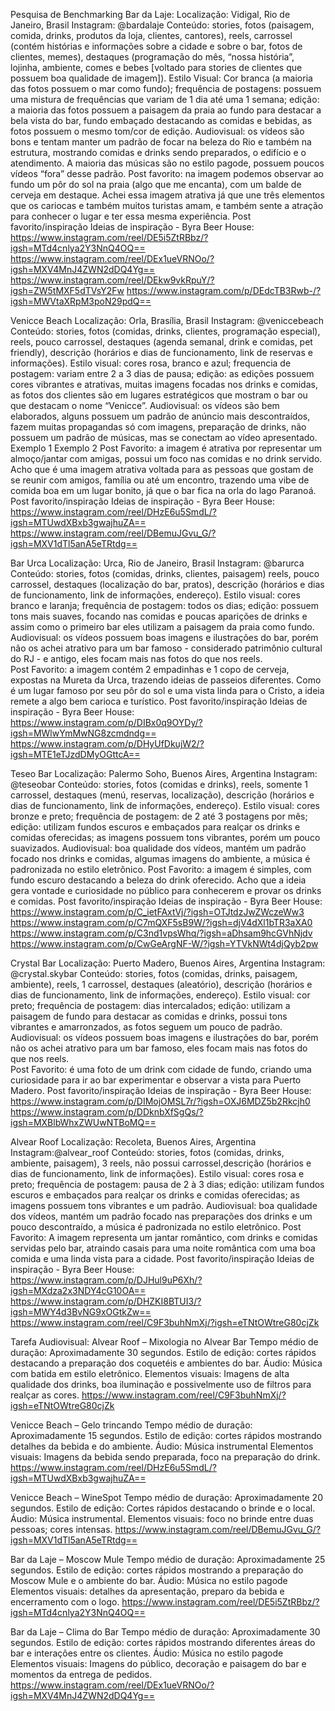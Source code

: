 Pesquisa de Benchmarking
Bar da Laje:
Localização: Vidigal, Rio de Janeiro, Brasil
Instagram: @bardalaje
Conteúdo: stories, fotos (paisagem, comida, drinks, produtos da loja, clientes, cantores), reels, carrossel (contém histórias e informações sobre a cidade e sobre o bar, fotos de clientes, memes), destaques (programação do mês, “nossa história”, lojinha, ambiente, comes e bebes [voltado para stories de clientes que possuem boa qualidade de imagem]).
Estilo Visual: Cor branca (a maioria das fotos possuem o mar como fundo); frequência de postagens: possuem uma mistura de frequências que variam de 1 dia até uma 1 semana; edição: a maioria das fotos possuem a paisagem da praia ao fundo para destacar a bela vista do bar, fundo embaçado destacando as comidas e bebidas, as fotos possuem o mesmo tom/cor de edição. 
Audiovisual: os vídeos são bons e tentam manter um padrão de focar na beleza do Rio e também na estrutura, mostrando comidas e drinks sendo preparados, o edifício e o atendimento. A maioria das músicas são no estilo pagode, possuem poucos vídeos “fora” desse padrão. 
Post favorito: na imagem podemos observar ao fundo um pôr do sol na praia (algo que me encanta), com um balde de cerveja em destaque. Achei essa imagem atrativa já que une três elementos que os cariocas e também muitos turistas amam, e também sente a atração para conhecer o lugar e ter essa mesma experiência. Post favorito/inspiração
Ideias de inspiração - Byra Beer House:
https://www.instagram.com/reel/DE5i5ZtRBbz/?igsh=MTd4cnlya2Y3NnQ4OQ==
https://www.instagram.com/reel/DEx1ueVRNOo/?igsh=MXV4MnJ4ZWN2dDQ4Yg==
https://www.instagram.com/reel/DEkw9vkRpuY/?igsh=ZW5tMXF5dTVsY2Fw
https://www.instagram.com/p/DEdcTB3Rwb-/?igsh=MWVtaXRpM3poN29pdQ==

Venicce Beach
Localização: Orla, Brasília, Brasil
Instagram: @veniccebeach
Conteúdo: stories, fotos (comidas, drinks, clientes, programação especial), reels, pouco carrossel, destaques (agenda semanal, drink e comidas, pet friendly), descrição (horários e dias de funcionamento, link de reservas e informações). 
Estilo visual: cores rosa, branco e azul; frequencia de postagem: variam entre 2 a 3 dias de pausa; edição: as edições possuem cores vibrantes e atrativas, muitas imagens focadas nos drinks e comidas, as fotos dos clientes são em lugares estratégicos que mostram o bar ou que destacam o nome “Venicce”.
Audiovisual: os vídeos são bem elaborados, alguns possuem um padrão de anúncio mais descontraídos, fazem muitas propagandas só com imagens, preparação de drinks, não possuem um padrão de músicas, mas se conectam ao vídeo apresentado. Exemplo 1 Exemplo 2
Post Favorito: a imagem é atrativa por representar um almoço/jantar com amigas, possui um foco nas comidas e no drink servido. Acho que é uma imagem atrativa voltada para as pessoas que gostam de se reunir com amigos, família ou até um encontro, trazendo uma vibe de comida boa em um lugar bonito, já que o bar fica na orla do lago Paranoá. Post favorito/inspiração
Ideias de inspiração - Byra Beer House:
https://www.instagram.com/reel/DHzE6u5SmdL/?igsh=MTUwdXBxb3gwajhuZA==
https://www.instagram.com/reel/DBemuJGvu_G/?igsh=MXV1dTl5anA5eTRtdg==

Bar Urca
Localização:  Urca, Rio de Janeiro, Brasil
Instagram: @barurca
Conteúdo: stories, fotos (comidas, drinks, clientes, paisagem) reels, pouco carrossel, destaques (localização do bar, pratos), descrição (horários e dias de funcionamento, link de informações, endereço). 
Estilo visual: cores branco e laranja; frequência de postagem: todos os dias; edição: possuem tons mais suaves, focando nas comidas e poucas aparições de drinks e assim como o primeiro bar eles utilizam a paisagem da praia como fundo. 
Audiovisual: os vídeos possuem boas imagens e ilustrações do bar, porém não os achei atrativo para um bar famoso - considerado patrimônio cultural do RJ -  e antigo, eles focam mais nas fotos do que nos reels.  
Post Favorito: a imagem contém 2 empadinhas e 1 copo de cerveja, expostas na Mureta da Urca, trazendo ideias de passeios diferentes. Como é um lugar famoso por seu pôr do sol e uma vista linda para o Cristo, a ideia remete a algo bem carioca e turístico.  Post favorito/inspiração
Ideias de inspiração - Byra Beer House:
https://www.instagram.com/p/DIBx0q9OYDy/?igsh=MWlwYmMwNG8zcmdndg==
https://www.instagram.com/p/DHyUfDkujW2/?igsh=MTE1eTJzdDMyOGttcA==

Teseo Bar 
Localização: Palermo Soho, Buenos Aires, Argentina
Instagram: @teseobar
Conteúdo: stories, fotos (comidas e drinks), reels, somente 1 carrossel, destaques (menú, reservas, localização), descrição (horários e dias de funcionamento, link de informações, endereço). 
Estilo visual: cores bronze e preto; frequência de postagem: de 2 até 3 postagens por mês; edição: utilizam fundos escuros e embaçados para realçar os drinks e comidas oferecidas; as imagens possuem tons vibrantes, porém um pouco suavizados.
Audiovisual: boa qualidade dos vídeos, mantém um padrão focado nos drinks e comidas, algumas imagens do ambiente, a música  é padronizada no estilo eletrônico. 
Post Favorito:  a imagem é simples, com fundo escuro destacando a beleza do drink oferecido. Acho que a ideia gera vontade e curiosidade no público para conhecerem e provar os drinks e comidas. Post favorito/inspiração
Ideias de inspiração - Byra Beer House:
https://www.instagram.com/p/C_ietFAxtVj/?igsh=OTJtdzJwZWczeWw3
https://www.instagram.com/p/C7mQXF5sB9W/?igsh=djV4dXl1bTR3aXA0
https://www.instagram.com/p/C3nd1vpsWhq/?igsh=aDhsam9hcGVhNjdv
https://www.instagram.com/p/CwGeArgNF-W/?igsh=YTVkNWt4djQyb2pw

Crystal Bar
Localização: Puerto Madero, Buenos Aires, Argentina
Instagram: @crystal.skybar
Conteúdo: stories, fotos (comidas, drinks, paisagem, ambiente), reels, 1 carrossel, destaques (aleatório), descrição (horários e dias de funcionamento, link de informações, endereço). 
Estilo visual: cor preto; frequência de postagem: dias intercalados; edição: utilizam a paisagem de fundo para destacar as comidas e drinks, possui tons vibrantes e amarronzados, as fotos seguem um pouco de padrão. 
Audiovisual: os vídeos possuem boas imagens e ilustrações do bar, porém não os achei atrativo para um bar famoso,  eles focam mais nas fotos do que nos reels.  
Post Favorito: é uma foto de um drink com  cidade de fundo, criando uma curiosidade para ir ao bar experimentar e observar a vista para Puerto Madero. Post favorito/inspiração
Ideias de inspiração - Byra Beer House:
https://www.instagram.com/p/DIMojOMSL7r/?igsh=OXJ6MDZ5b2Rkcjh0
https://www.instagram.com/p/DDknbXfSgQs/?igsh=MXBlbWhxZWUwNTBoMQ==

Alvear Roof
Localização: Recoleta, Buenos Aires, Argentina
Instagram:@alvear_roof 
Conteúdo: stories, fotos (comidas, drinks, ambiente, paisagem), 3 reels, não possui carrossel,descrição (horários e dias de funcionamento, link de informações).
Estilo visual: cores rosa e preto; frequência de postagem: pausa de 2 à 3 dias; edição: utilizam fundos escuros e embaçados para realçar os drinks e comidas oferecidas; as imagens possuem tons vibrantes e um padrão.
Audiovisual: boa qualidade dos vídeos, mantém um padrão focado nas preparações dos drinks e um pouco descontraído, a música é padronizada no estilo eletrônico. 
Post Favorito: A imagem representa um jantar romântico, com drinks e comidas servidas pelo bar, atraindo casais para uma noite romântica com uma boa comida e uma linda vista para a cidade. Post favorito/inspiração
Ideias de inspiração - Byra Beer House:
https://www.instagram.com/p/DJHul9uP6Xh/?igsh=MXdza2x3NDY4cG10OA== https://www.instagram.com/p/DHZKI8BTUI3/?igsh=MWY4d3BvNG9xOGtkZw==
https://www.instagram.com/reel/C9F3buhNmXj/?igsh=eTNtOWtreG80cjZk

Tarefa Audiovisual:
Alvear Roof – Mixologia no Alvear Bar
Tempo médio de duração: Aproximadamente 30 segundos.
Estilo de edição: cortes rápidos destacando a preparação dos coquetéis e ambientes do bar.
Áudio: Música com batida em estilo eletrônico.
Elementos visuais: Imagens de alta qualidade dos drinks, boa iluminação e possivelmente uso de filtros para realçar as cores.
https://www.instagram.com/reel/C9F3buhNmXj/?igsh=eTNtOWtreG80cjZk

Venicce Beach – Gelo trincando
Tempo médio de duração: Aproximadamente 15 segundos.
Estilo de edição: cortes rápidos mostrando detalhes da bebida e do ambiente.
Áudio: Música instrumental 
 Elementos visuais: Imagens da bebida sendo preparada, foco na preparação do drink.
https://www.instagram.com/reel/DHzE6u5SmdL/?igsh=MTUwdXBxb3gwajhuZA==

Venicce Beach – WineSpot
Tempo médio de duração: Aproximadamente 20 segundos.
Estilo de edição: Cortes rápidos destacando o brinde e o local.
Áudio: Música instrumental.
Elementos visuais: foco no brinde entre duas pessoas; cores intensas.
https://www.instagram.com/reel/DBemuJGvu_G/?igsh=MXV1dTl5anA5eTRtdg==

Bar da Laje – Moscow Mule
Tempo médio de duração: Aproximadamente 25 segundos.
Estilo de edição: cortes rápidos mostrando a preparação do Moscow Mule e o ambiente do bar. 
Áudio: Música no estilo pagode
Elementos visuais: detalhes da apresentação, preparo da bebida e encerramento com o logo.
https://www.instagram.com/reel/DE5i5ZtRBbz/?igsh=MTd4cnlya2Y3NnQ4OQ==

Bar da Laje – Clima do Bar
Tempo médio de duração: Aproximadamente 30 segundos.
Estilo de edição: cortes rápidos mostrando diferentes áreas do bar e interações entre os clientes.
Áudio: Música no estilo pagode
Elementos visuais: Imagens do público, decoração e paisagem do bar e momentos da entrega de pedidos. 
https://www.instagram.com/reel/DEx1ueVRNOo/?igsh=MXV4MnJ4ZWN2dDQ4Yg==

